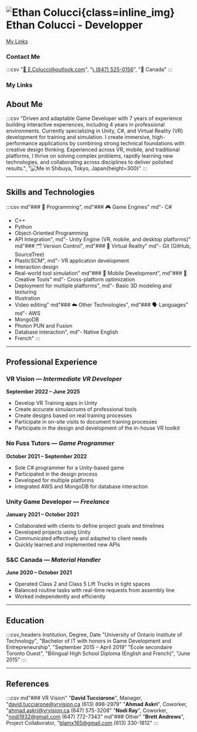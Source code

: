 # ![Ethan Colucci](images/profilePic2025.png){class=inline_img} Ethan Colucci - Developper
[My Links](https://linktr.ee/ethancolucci)

### Contact Me
:::csv
"[📧 E.Colucci@outlook.com](mailto:E.Colucci@outlook.com)", "[📞 (647) 525-0156](tel:6475250156)", "📍 Canada"
:::

### My Links


## About Me

:::csv
"Driven and adaptable Game Developer with 7 years of experience building interactive experiences, including 4 years in professional environments. Currently specializing in Unity, C#, and Virtual Reality (VR) development for training and simulation. I create immersive, high-performance applications by combining strong technical foundations with creative design thinking. Experienced across VR, mobile, and traditional platforms, I thrive on solving complex problems, rapidly learning new technologies, and collaborating across disciplines to deliver polished results.", "![Me in Shibuya, Tokyo, Japan](images/Japan_2024_052.jpg){height=300}"
:::

---

## Skills and Technologies

:::csv
md"### 🧠 Programming", md"### 🎮 Game Engines"
md"- C#  
- C++  
- Python  
- Object-Oriented Programming  
- API Integration", md"- Unity Engine (VR, mobile, and desktop platforms)"
md"### 🗂️ Version Control", md"### 🥽 Virtual Reality"
md"- Git (GitHub, SourceTree)  
- PlasticSCM", md"- VR application development  
- Interaction design  
- Real-world tool simulation"
md"### 📱 Mobile Development", md"### 🎨 Creative Tools"
md"- Cross-platform optimization  
- Deployment for multiple platforms", md"- Basic 3D modeling and texturing  
- Illustration  
- Video editing"
md"### ☁️ Other Technologies", md"### 🗣️ Languages"
md"- AWS  
- MongoDB  
- Photon PUN and Fusion  
- Database interaction", md"- Native English  
- French"
:::

---

## Professional Experience

### VR Vision — *Intermediate VR Developer*
**September 2022 – June 2025**

- Develop VR Training apps in Unity  
- Create accurate simulacrums of professional tools  
- Create designs based on real training processes  
- Participate in on-site visits to document training processes  
- Participate in the design and development of the in-house VR toolkit  

### No Fuss Tutors — *Game Programmer*  
**October 2021 – September 2022**

- Sole C# programmer for a Unity-based game  
- Participated in the design process  
- Developed for multiple platforms  
- Integrated AWS and MongoDB for database interaction  

### Unity Game Developer — *Freelance*  
**January 2021 – October 2021**

- Collaborated with clients to define project goals and timelines  
- Developed projects using Unity  
- Communicated effectively and adapted to client needs  
- Quickly learned and implemented new APIs  

### S&C Canada — *Material Handler*  
**June 2020 – October 2021**

- Operated Class 2 and Class 5 Lift Trucks in tight spaces  
- Balanced routine tasks with real-time requests from assembly line  
- Worked independently and efficiently  

---

## Education

:::csv_headers
Institution, Degree, Date
"University of Ontario Institute of Technology", "Bachelor of IT with honors in Game Development and Entrepreneurship", "September 2015 – April 2019"
"École secondaire Toronto Ouest", "Bilingual High School Diploma (English and French)", "June 2015"
:::

---

## References

:::csv
md"### VR Vision"
"**David Tucciarone**", Manager, "david.tucciarone@vrvision.ca
(613) 898-2979"
"**Ahmad Askri**", Coworker, "ahmad.askri@vrvision.ca
(647) 575-3208"
"**Nodi Ray**", Coworker, "nodi1932@gmail.com
(647) 772-7343"
md"### Other"
"**Brett Andrews**", Project Collaborator, "blamx165@gmail.com
(613) 330-1812"
:::